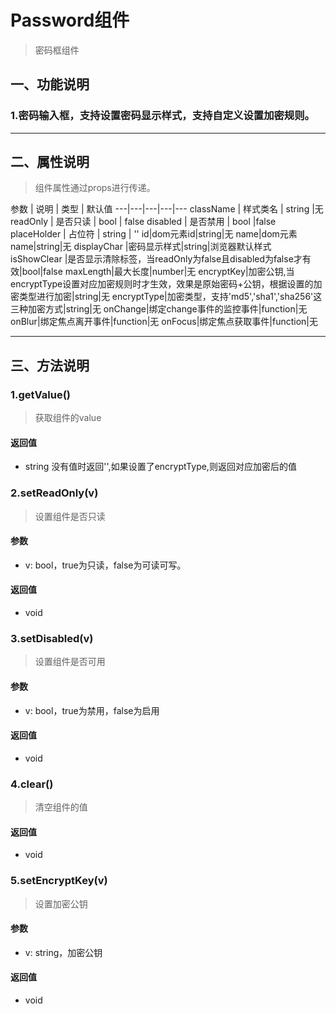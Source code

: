 # Password组件
> 密码框组件

## 一、功能说明
### 1.密码输入框，支持设置密码显示样式，支持自定义设置加密规则。

---

## 二、属性说明
> 组件属性通过props进行传递。

参数 | 说明 | 类型 | 默认值
---|---|---|---|---
className | 样式类名 | string |无
readOnly | 是否只读 | bool | false
disabled | 是否禁用 | bool |false
placeHolder | 占位符 | string | ''
id|dom元素id|string|无
name|dom元素name|string|无
displayChar |密码显示样式|string|浏览器默认样式
isShowClear |是否显示清除标签，当readOnly为false且disabled为false才有效|bool|false 
maxLength|最大长度|number|无
encryptKey|加密公钥,当encryptType设置对应加密规则时才生效，效果是原始密码+公钥，根据设置的加密类型进行加密|string|无
encryptType|加密类型，支持'md5','sha1','sha256'这三种加密方式|string|无
onChange|绑定change事件的监控事件|function|无
onBlur|绑定焦点离开事件|function|无
onFocus|绑定焦点获取事件|function|无


---

## 三、方法说明

### 1.getValue()
> 获取组件的value

#### 返回值
- string 没有值时返回'',如果设置了encryptType,则返回对应加密后的值

### 2.setReadOnly(v)
> 设置组件是否只读

#### 参数
- v: bool，true为只读，false为可读可写。

#### 返回值
- void

### 3.setDisabled(v)
> 设置组件是否可用

#### 参数
- v: bool，true为禁用，false为启用

#### 返回值
- void

### 4.clear()
> 清空组件的值

#### 返回值
- void

### 5.setEncryptKey(v)
> 设置加密公钥

#### 参数
- v: string，加密公钥

#### 返回值
- void